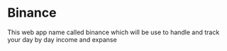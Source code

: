 # Binance
This web app name called binance which will be use to handle and track your day by day income and expanse
